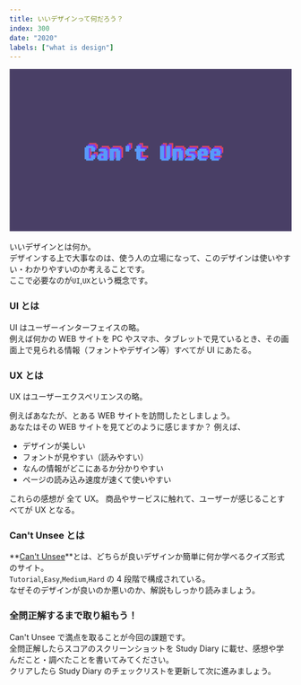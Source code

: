 ```yaml
---
title: いいデザインって何だろう？
index: 300
date: "2020"
labels: ["what is design"]
---
```


![cant-unsee](./img/cant-unsee.png)

いいデザインとは何か。  
デザインする上で大事なのは、使う人の立場になって、このデザインは使いやすい・わかりやすいのか考えることです。  
ここで必要なのが`UI`,`UX`という概念です。

### UI とは

UI はユーザーインターフェイスの略。  
例えば何かの WEB サイトを PC やスマホ、タブレットで見ているとき、その画面上で見られる情報（フォントやデザイン等）すべてが UI にあたる。

### UX とは

UX はユーザーエクスペリエンスの略。

例えばあなたが、とある WEB サイトを訪問したとしましょう。  
あなたはその WEB サイトを見てどのように感じますか？
例えば、

- デザインが美しい
- フォントが見やすい（読みやすい）
- なんの情報がどこにあるか分かりやすい
- ページの読み込み速度が速くて使いやすい

これらの感想が 全て UX。
商品やサービスに触れて、ユーザーが感じることすべてが UX となる。

### Can't Unsee とは

**[Can't Unsee](https://cantunsee.space/)**とは、どちらが良いデザインか簡単に何か学べるクイズ形式のサイト。  
`Tutorial`,`Easy`,`Medium`,`Hard` の 4 段階で構成されている。  
なぜそのデザインが良いのか悪いのか、解説もしっかり読みましょう。

### 全問正解するまで取り組もう！

Can't Unsee で満点を取ることが今回の課題です。  
全問正解したらスコアのスクリーンショットを Study Diary に載せ、感想や学んだこと・調べたことを書いてみてください。  
クリアしたら Study Diary のチェックリストを更新して次に進みましょう。
